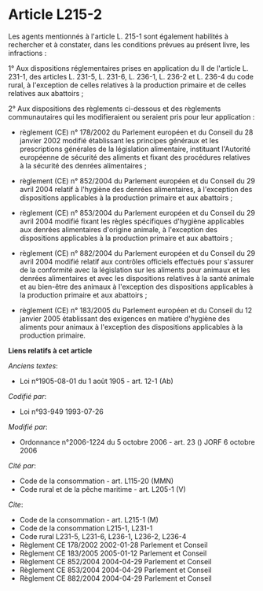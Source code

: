 # Article L215-2

Les agents mentionnés à l'article L. 215-1 sont également habilités à rechercher et à constater, dans les conditions prévues
au présent livre, les infractions :

1° Aux dispositions réglementaires prises en application du II de l'article L. 231-1, des articles L. 231-5, L. 231-6, L.
236-1, L. 236-2 et L. 236-4 du code rural, à l'exception de celles relatives à la production primaire et de celles relatives
aux abattoirs ;

2° Aux dispositions des règlements ci-dessous et des règlements communautaires qui les modifieraient ou seraient pris pour
leur application :

- règlement (CE) n° 178/2002 du Parlement européen et du Conseil du 28 janvier 2002 modifié établissant les principes
généraux et les prescriptions générales de la législation alimentaire, instituant l'Autorité européenne de sécurité des
aliments et fixant des procédures relatives à la sécurité des denrées alimentaires ;

- règlement (CE) n° 852/2004 du Parlement européen et du Conseil du 29 avril 2004 relatif à l'hygiène des denrées
alimentaires, à l'exception des dispositions applicables à la production primaire et aux abattoirs ;

- règlement (CE) n° 853/2004 du Parlement européen et du Conseil du 29 avril 2004 modifié fixant les règles spécifiques
d'hygiène applicables aux denrées alimentaires d'origine animale, à l'exception des dispositions applicables à la production
primaire et aux abattoirs ;

- règlement (CE) n° 882/2004 du Parlement européen et du Conseil du 29 avril 2004 modifié relatif aux contrôles officiels
effectués pour s'assurer de la conformité avec la législation sur les aliments pour animaux et les denrées alimentaires et
avec les dispositions relatives à la santé animale et au bien-être des animaux à l'exception des dispositions applicables à
la production primaire et aux abattoirs ;

- règlement (CE) n° 183/2005 du Parlement européen et du Conseil du 12 janvier 2005 établissant des exigences en matière
d'hygiène des aliments pour animaux à l'exception des dispositions applicables à la production primaire.

**Liens relatifs à cet article**

_Anciens textes_:

  - Loi n°1905-08-01 du 1 août 1905 - art. 12-1 (Ab)

_Codifié par_:

  - Loi n°93-949 1993-07-26

_Modifié par_:

  - Ordonnance n°2006-1224 du 5 octobre 2006 - art. 23 () JORF 6 octobre 2006

_Cité par_:

  - Code de la consommation - art. L115-20 (MMN)
  - Code rural et de la pêche maritime - art. L205-1 (V)

_Cite_:

  - Code de la consommation - art. L215-1 (M)
  - Code de la consommation L215-1, L231-1
  - Code rural L231-5, L231-6, L236-1, L236-2, L236-4
  - Règlement CE 178/2002 2002-01-28 Parlement et Conseil
  - Règlement CE 183/2005 2005-01-12 Parlement et Conseil
  - Règlement CE 852/2004 2004-04-29 Parlement et Conseil
  - Règlement CE 853/2004 2004-04-29 Parlement et Conseil
  - Règlement CE 882/2004 2004-04-29 Parlement et Conseil
